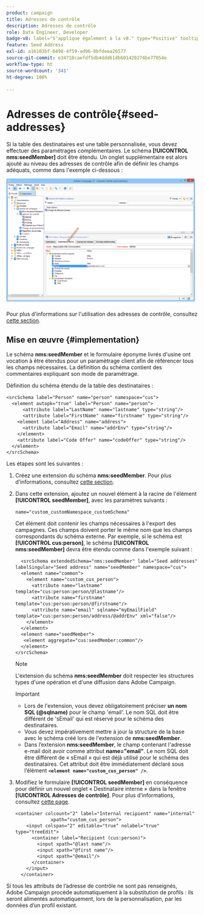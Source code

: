 ```yaml
---
product: campaign
title: Adresses de contrôle
description: Adresses de contrôle
role: Data Engineer, Developer
badge-v8: label="S’applique également à la v8." type="Positive" tooltip="S’applique également à Campaign v8."
feature: Seed Address
exl-id: a16103bf-0498-4f59-ad96-8bfdeea26577
source-git-commit: e34718caefdf5db4ddd61db601420274be77054e
workflow-type: ht
source-wordcount: '341'
ht-degree: 100%

---
```


# Adresses de contrôle{#seed-addresses}



Si la table des destinataires est une table personnalisée, vous devez effectuer des paramétrages complémentaires. Le schéma **[!UICONTROL nms:seedMember]** doit être étendu. Un onglet supplémentaire est alors ajouté au niveau des adresses de contrôle afin de définir les champs adéquats, comme dans l&#39;exemple ci-dessous :

![](assets/s_ncs_user_seedlist_new_tab.png)

Pour plus d&#39;informations sur l&#39;utilisation des adresses de contrôle, consultez [cette section](../../delivery/using/about-seed-addresses.md).

## Mise en œuvre {#implementation}

Le schéma **nms:seedMember** et le formulaire éponyme livrés d&#39;usine ont vocation à être étendus pour un paramètrage client afin de référencer tous les champs nécessaires. La définition du schéma contient des commentaires expliquant son mode de paramétrage.

Définition du schéma étendu de la table des destinataires :

```
<srcSchema label="Person" name="person" namespace="cus">
  <element autopk="true" label="Person" name="person">
      <attribute label="LastName" name="lastname" type="string"/>
      <attribute label="FirstName" name="firstname" type="string"/>
    <element label="Address" name="address">
      <attribute label="Email" name="addrEnv" type="string"/>
    </element>
    <attribute label="Code Offer" name="codeOffer" type="string"/>
  </element>
</srcSchema>
```

Les étapes sont les suivantes :

1. Créez une extension du schéma **nms:seedMember**. Pour plus d’informations, consultez [cette section](../../configuration/using/extending-a-schema.md).
1. Dans cette extension, ajoutez un nouvel élément à la racine de l&#39;élément **[!UICONTROL seedMember]**, avec les paramètres suivants :

   ```
   name="custom_customNamespace_customSchema"
   ```

   Cet élément doit contenir les champs nécessaires à l&#39;export des campagnes. Ces champs doivent porter le même nom que les champs correspondants du schéma externe. Par exemple, si le schéma est **[!UICONTROL cus:person]**, le schéma **[!UICONTROL nms:seedMember]** devra être étendu comme dans l&#39;exemple suivant :

   ```
     <srcSchema extendedSchema="nms:seedMember" label="Seed addresses" labelSingular="Seed address" name="seedMember" namespace="cus">
     <element name="common">
       <element name="custom_cus_person">
         <attribute name="lastname" template="cus:person:person/@lastname"/>
         <attribute name="firstname" template="cus:person:person/@firstname"/>
         <attribute name="email" sqlname="myEmailField" template="cus:person:person/address/@addrEnv" xml="false"/>
       </element>
     </element>
     <element name="seedMember">
      <element aggregate="cus:seedMember:common"/>
     </element>
   </srcSchema>
   ```

   >[!NOTE]
   >
   >L&#39;extension du schéma **nms:seedMember** doit respecter les structures types d&#39;une opération et d&#39;une diffusion dans Adobe Campaign.

   >[!IMPORTANT]
   >
   >
   >    
   >    
   >    * Lors de l&#39;extension, vous devez obligatoirement préciser **un nom SQL (@sqlname)** pour le champ &#39;email&#39;. Le nom SQL doit être différent de &#39;sEmail&#39; qui est réservé pour le schéma des destinataires.
   >    * Vous devez impérativement mettre à jour la structure de la base avec le schéma créé lors de l&#39;extension de **nms:seedMember**.
   >    * Dans l’extension **nms:seedMember**, le champ contenant l&#39;adresse e-mail doit avoir comme attribut **name=&quot;email&quot;**. Le nom SQL doit être différent de « sEmail » qui est déjà utilisé pour le schéma des destinataires. Cet attribut doit être immédiatement déclaré sous l’élément **`<element name="custom_cus_person" />`**.
   >    
   >

1. Modifiez le formulaire **[!UICONTROL seedMember]** en conséquence pour définir un nouvel onglet « Destinataire interne » dans la fenêtre **[!UICONTROL Adresses de contrôle]**. Pour plus dʼinformations, consultez [cette page](../../configuration/using/form-structure.md).

   ```
   <container colcount="2" label="Internal recipient" name="internal"
                xpath="custom_cus_person">
       <input colspan="2" editable="true" nolabel="true" type="treeEdit">
         <container label="Recipient (cus:person)">
           <input xpath="@last name"/>
           <input xpath="@first name"/>
           <input xpath="@email"/>
         </container>
       </input>
     </container>
   ```

Si tous les attributs de lʼadresse de contrôle ne sont pas renseignés, Adobe Campaign procède automatiquement à la substitution de profils : ils seront alimentés automatiquement, lors de la personnalisation, par les données dʼun profil existant.
